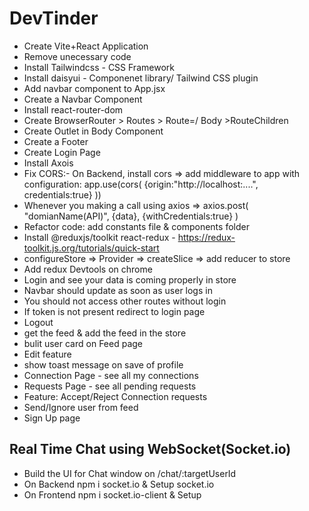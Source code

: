 # DevTinder

- Create Vite+React Application
- Remove unecessary code
- Install Tailwindcss - CSS Framework
- Install daisyui - Componenet library/ Tailwind CSS plugin
- Add navbar component to App.jsx
- Create a Navbar Component
- Install react-router-dom
- Create BrowserRouter > Routes > Route=/ Body >RouteChildren
- Create Outlet in Body Component
- Create a Footer
- Create Login Page
- Install Axois
- Fix CORS:- On Backend, install cors => add middleware to app with configuration:
  app.use(cors( {origin:"http://localhost:....", credentials:true} ))
- Whenever you making a call using axios =>
  axios.post( "domianName(API)", {data}, {withCredentials:true} )
- Refactor code: add constants file & components folder
- Install @reduxjs/toolkit react-redux - https://redux-toolkit.js.org/tutorials/quick-start
- configureStore => Provider => createSlice => add reducer to store
- Add redux Devtools on chrome
- Login and see your data is coming properly in store
- Navbar should update as soon as user logs in
- You should not access other routes without login
- If token is not present redirect to login page
- Logout
- get the feed & add the feed in the store
- bulit user card on Feed page
- Edit feature
- show toast message on save of profile
- Connection Page - see all my connections
- Requests Page - see all pending requests
- Feature: Accept/Reject Connection requests
- Send/Ignore user from feed
- Sign Up page

## Real Time Chat using WebSocket(Socket.io)

- Build the UI for Chat window on /chat/:targetUserId
- On Backend npm i socket.io & Setup socket.io
- On Frontend npm i socket.io-client & Setup
